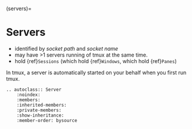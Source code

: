 (servers)=

# Servers

- identified by _socket path_ and _socket name_
- may have >1 servers running of tmux at the same time.
- hold {ref}`Sessions` (which hold {ref}`Windows`, which hold
  {ref}`Panes`)

In tmux, a server is automatically started on your behalf
when you first run tmux.

```{eval-rst}
.. autoclass:: Server
    :noindex:
    :members:
    :inherited-members:
    :private-members:
    :show-inheritance:
    :member-order: bysource
```
